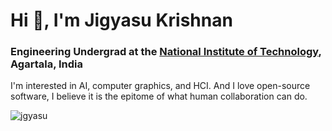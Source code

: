 <h1>Hi 👋, I'm Jigyasu Krishnan</h1>
<h3>Engineering Undergrad at the <a href="https://en.wikipedia.org/wiki/National_Institutes_of_Technology_(India)" target="_blank" rel="noreferrer"> National Institute of Technology</a>, Agartala, India</h3>

<p> I'm interested in AI, computer graphics, and HCI. And I love open-source software, I believe it is the epitome of what human collaboration can do.</p>

<p align="left"> <img src="https://komarev.com/ghpvc/?username=jgyasu&label=Profile%20views&color=0e75b6&style=flat" alt="jgyasu" /> </p>

